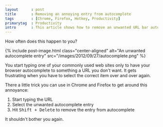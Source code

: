```yaml
---
layout      : post
title       : Removing an annoying entry from autocomplete
tags        : [Chrome, Firefox, Hotkey, Productivity]
primarytag  : Productivity
intro       : This article shows how to remove an unwanted URL bar autocomplete entry in Chrome and Firefox.
---
```


How often does this happen to you?

{% include post-image.html class="center-aligned" alt="An unwanted autocomplete entry" src="/images/2012/09/27/autocomplete.png" %}

You start typing one of your commonly used web sites only to have your browser autocomplete to something a URL you don't want. It gets frustrating when you have to select the correct item over and over again.

There a little trick you can use in Chrome and Firefox to get around this annoyance:

1. Start typing the URL
2. Select the unwanted autocomplete entry
3. Hit <kbd><kbd>Shift</kbd> + <kbd>Delete</kbd></kbd> to remove the entry from autocomplete

It shouldn't bother you again.

